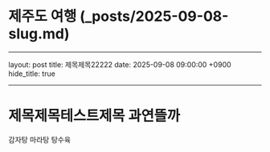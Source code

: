 # 제주도 여행 (\_posts/2025-09-08-slug.md)

---

layout: post
title: 제목제목22222
date: 2025-09-08 09:00:00 +0900
hide_title: true

---

# 제목제목테스트제목 과연뜰까

감자탕 마라탕 탕수육
